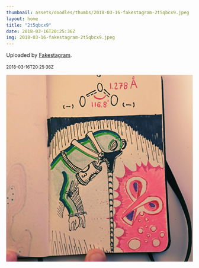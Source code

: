 ```yaml
---
thumbnail: assets/doodles/thumbs/2018-03-16-fakestagram-2t5qbcx9.jpeg
layout: home
title: "2t5qbcx9"
date: 2018-03-16T20:25:36Z
img: 2018-03-16-fakestagram-2t5qbcx9.jpeg
---
```


Uploaded by [Fakestagram](https://github.com/opyate/fakestagram).

<small>2018-03-16T20:25:36Z</small>

![Uploaded by Fakestagram](assets/doodles/original/2018-03-16-fakestagram-2t5qbcx9.jpeg)
